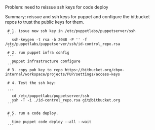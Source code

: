 Problem: need to reissue ssh keys for code deploy

Summary: reissue and ssh keys for puppet and configure the bitbucket repos to trust the public keys for them. 

     # 1. issue new ssh key in /etc/puppetlabs/puppetserver/ssh
     ```
	   ssh-keygen -t rsa -b 2048 -P '' -f /etc/puppetlabs/puppetserver/ssh/id-control_repo.rsa
	 ```  
	 # 2. run puppet infra config
     ```
	   puppet infrastructure configure
	 ```
	 # 3. copy pub key to repo https://bitbucket.org/cbpo-internal/workspace/projects/PUP/settings/access-keys
	 
	 # 4. Test the ssh key: 
	 
	 ```
	   cd /etc/puppetlabs/puppetserver/ssh
	   ssh -T -i ./id-control_repo.rsa git@bitbucket.org
	 ```

	 # 5. run a code deploy.
     ```
       time puppet code deploy --all --wait
     ```
